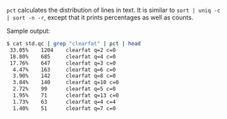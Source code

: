`pct` calculates the distribution of lines in text. It is similar to `sort | uniq -c | sort -n -r`, except that it prints percentages as well as counts.

Sample output:

```bash
$ cat std.qc | grep "clearfat" | pct | head
 33.05%    1204    clearfat q=2 c=0
 18.80%    685     clearfat q=4 c=0
 17.76%    647     clearfat q=3 c=0
  4.47%    163     clearfat q=6 c=0
  3.90%    142     clearfat q=8 c=0
  3.84%    140     clearfat q=10 c=0
  2.72%    99      clearfat q=5 c=0
  1.95%    71      clearfat q=13 c=0
  1.73%    63      clearfat q=4 c=4
  1.40%    51      clearfat q=7 c=0
```
